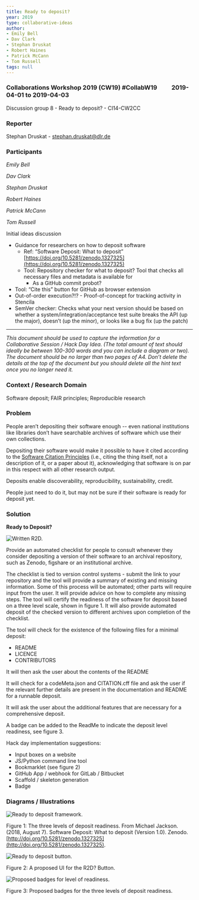 ```yaml
---
title: Ready to deposit?
year: 2019
type: collaborative-ideas
author:
- Emily Bell
- Dav Clark
- Stephan Druskat
- Robert Haines
- Patrick McCann
- Tom Russell
tags: null
---
```

### Collaborations Workshop 2019 (CW19) #CollabW19          2019-04-01 to 2019-04-03

Discussion group 8 - Ready to deposit? - CI14-CW2CC


### **Reporter**

Stephan Druskat - stephan.druskat@dlr.de


### **Participants**

_Emily Bell_

_Dav Clark_

_Stephan Druskat_

_Robert Haines_

_Patrick McCann_

_Tom Russell_

Initial ideas discussion



*   Guidance for researchers on how to deposit software
    *   Ref: “Software Deposit: What to deposit” [https://doi.org/10.5281/zenodo.1327325](https://doi.org/10.5281/zenodo.1327325)
    *   Tool: Repository checker for what to deposit? Tool that checks all necessary files and metadata is available for 
        *   As a GitHub commit probot?
*   Tool: “Cite this” button for GitHub as browser extension
*   Out-of-order execution?!? - Proof-of-concept for tracking activity in Stencila
*   SemVer checker: Checks what your next version should be based on whether a system/integration/acceptance test suite breaks the API (up the major), doesn’t (up the minor), or looks like a bug fix (up the patch)



---


_This document should be used to capture the information for a Collaborative Session / Hack Day Idea. (The total amount of text should ideally be between 100-300 words and you can include a diagram or two). The document should be no larger than two pages of A4. Don’t delete the details at the top of the document but you should delete all the hint text once you no longer need it._


### **Context / Research Domain**

Software deposit; FAIR principles; Reproducible research


### **Problem**

People aren’t depositing their software enough -- even national institutions like libraries don’t have searchable archives of software which use their own collections.

Depositing their software would make it possible to have it cited according to the [Software Citation Principles](https://peerj.com/articles/cs-86/) (i.e., citing the thing itself, not a description of it, or a paper about it), acknowledging that software is on par in this respect with all other research output.

Deposits enable discoverability, reproducibility, sustainability, credit.

People just need to do it, but may not be sure if their software is ready for deposit yet.


### **Solution**

**Ready to Deposit?**


![Written R2D.](../images/cw19-r2d.jpg)


Provide an automated checklist for people to consult whenever they consider depositing a version of their software to an archival repository, such as Zenodo, figshare or an institutional archive.

The checklist is tied to version control systems - submit the link to your repository and the tool will provide a summary of existing and missing information. Some of this process will be automated; other parts will require input from the user. It will provide advice on how to complete any missing steps. The tool will certify the readiness of the software for deposit based on a three level scale, shown in figure 1. It will also provide automated deposit of the checked version to different archives upon completion of the checklist.

The tool will check for the existence of the following files for a minimal deposit:



*   README
*   LICENCE
*   CONTRIBUTORS

It will then ask the user about the contents of the README

It will check for a codeMeta.json and CITATION.cff file and ask the user if the relevant further details are present in the documentation and README for a runnable deposit.

It will ask the user about the additional features that are necessary for a comprehensive deposit.

A badge can be added to the ReadMe to indicate the deposit level readiness, see figure 3.

Hack day implementation suggestions:



*   Input boxes on a website
*   JS/Python command line tool
*   Bookmarklet (see figure 2)
*   GitHub App / webhook for GitLab / Bitbucket
*   Scaffold / skeleton generation
*   Badge


### **Diagrams / Illustrations**




![Ready to deposit framework.](../images/cw19-DepositReadiness.jpg)


Figure 1: The three levels of deposit readiness. From Michael Jackson. (2018, August 7). Software Deposit: What to deposit (Version 1.0). Zenodo. [http://doi.org/10.5281/zenodo.1327325](http://doi.org/10.5281/zenodo.1327325). 


![Ready to deposit button.](../images/cw19-r2d-button.jpg)


Figure 2: A proposed UI for the R2D? Button.


![Proposed badges for level of readiness.](../images/cw19-readiness.jpg)


Figure 3: Proposed badges for the three levels of deposit readiness.

